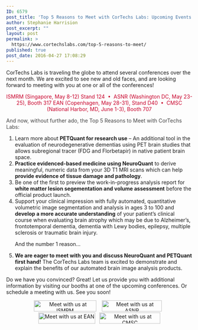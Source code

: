 ```yaml
---
ID: 6579
post_title: 'Top 5 Reasons to Meet with CorTechs Labs: Upcoming Events'
author: Stephanie Harrision
post_excerpt: ""
layout: post
permalink: >
  https://www.cortechslabs.com/top-5-reasons-to-meet/
published: true
post_date: 2016-04-27 17:08:29
---
```

CorTechs Labs is traveling the globe to attend several conferences over the next month. We are excited to see new and old faces, and are looking forward to meeting with you at one or all of the conferences!
<p style="text-align: center;"><span style="color: #c8042c;">ISMRM (Singapore, May 8-12) Stand 124  •  </span><span style="color: #c8042c;">ASNR (Washington DC, May 23-25), Booth 317
</span><span style="color: #c8042c;">EAN (Copenhagen, May 28-31), Stand D40  •  </span><span style="color: #c8042c;">CMSC (National Harbor, MD, June 1-3), Booth 707</span></p>
<span style="color: #444444;">And now, without further ado, the Top 5 Reasons to Meet with CorTechs Labs:</span>
<ol>
 	<li>Learn more about <strong>PETQuant for research use</strong> – An additional tool in the evaluation of neurodegenerative dementias using PET brain studies that allows subregional tracer (FDG and Florbetapir) in native patient brain space.</li>
 	<li><strong>Practice evidenced-based medicine using NeuroQuant</strong> to derive meaningful, numeric data<strong> </strong>from your 3D T1 MRI scans which can help <strong>provide evidence of tissue damage and pathology</strong>.</li>
 	<li>Be one of the first to preview the work-in-progress analysis report for <strong>white matter lesion segementation and volume assessment</strong> before the official product launch.</li>
 	<li>Support your clinical impression with fully automated, quantitative volumetric image segmentation and analysis in ages 3 to 100 and<strong> develop a more accurate understanding</strong> of your patient’s clinical course when evaluating brain atrophy which may be due to Alzheimer’s, frontotemporal dementia, dementia with Lewy bodies, epilepsy, multiple sclerosis or traumatic brain injury.

And the number 1 reason...</li>
 	<li><strong>We are eager to meet with you and discuss NeuroQuant and PETQuant first hand!</strong> The CorTechs Labs team is excited to demonstrate and explain the benefits of our automated brain image analysis products.</li>
</ol>
Do we have you convinced? Great! Let us provide you with additional information by visiting our booths at one of the upcoming conferences. Or schedule a meeting with us. See you soon!
<p style="text-align: center;"><span class="hs-cta-wrapper"> <span class="hs-cta-node hs-cta-46f3e610-56f4-4715-bfbf-377f7557ccd4"> <a href="https://www.cortechslabs.com/contact/"><img class="hs-cta-img alignnone" style="border-width: 0px;" src="https://no-cache.hubspot.com/cta/default/343740/46f3e610-56f4-4715-bfbf-377f7557ccd4.png" alt="Meet with us at ISMRM" width="169" height="30" /></a> </span> </span>    <span class="hs-cta-wrapper"> <span class="hs-cta-node hs-cta-63fb0790-573c-4f22-959e-56f0d022e8be"> <a href="https://www.cortechslabs.com/contact/"><img class="hs-cta-img alignnone" style="border-width: 0px;" src="https://no-cache.hubspot.com/cta/default/343740/63fb0790-573c-4f22-959e-56f0d022e8be.png" alt="Meet with us at ASNR" width="162" height="30" /></a> </span> </span>   <span class="hs-cta-wrapper"> <span class="hs-cta-node hs-cta-c165712c-4ec5-440c-9ffd-223c27a0dced"> <a href="https://www.cortechslabs.com/contact/"><img class="hs-cta-img alignnone" style="border-width: 0px;" src="https://no-cache.hubspot.com/cta/default/343740/c165712c-4ec5-440c-9ffd-223c27a0dced.png" alt="Meet with us at EAN" width="154" height="30" /></a> </span> </span>   <span class="hs-cta-wrapper"> <span class="hs-cta-node hs-cta-8b9164aa-1cf5-4c4e-bc69-e3ba5191d0bd"> <a href="https://www.cortechslabs.com/contact/"><img class="hs-cta-img alignnone" style="border-width: 0px;" src="https://no-cache.hubspot.com/cta/default/343740/8b9164aa-1cf5-4c4e-bc69-e3ba5191d0bd.png" alt="Meet with us at CMSC" width="165" height="30" /></a> </span> </span></p>